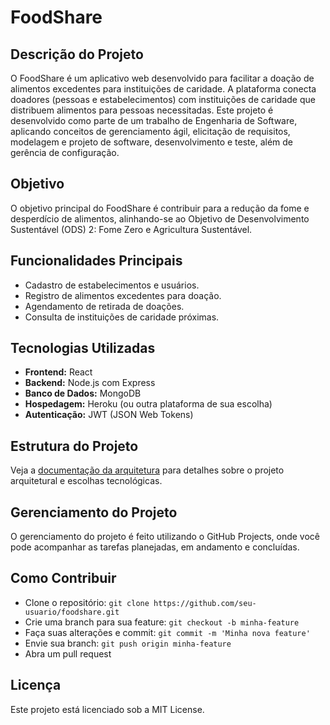 # FoodShare

## Descrição do Projeto

O FoodShare é um aplicativo web desenvolvido para facilitar a doação de alimentos excedentes para instituições de caridade. A plataforma conecta doadores (pessoas e estabelecimentos) com instituições de caridade que distribuem alimentos para pessoas necessitadas. Este projeto é desenvolvido como parte de um trabalho de Engenharia de Software, aplicando conceitos de gerenciamento ágil, elicitação de requisitos, modelagem e projeto de software, desenvolvimento e teste, além de gerência de configuração.

## Objetivo

O objetivo principal do FoodShare é contribuir para a redução da fome e desperdício de alimentos, alinhando-se ao Objetivo de Desenvolvimento Sustentável (ODS) 2: Fome Zero e Agricultura Sustentável.

## Funcionalidades Principais

- Cadastro de estabelecimentos e usuários.
- Registro de alimentos excedentes para doação.
- Agendamento de retirada de doações.
- Consulta de instituições de caridade próximas.

## Tecnologias Utilizadas

- **Frontend:** React
- **Backend:** Node.js com Express
- **Banco de Dados:** MongoDB
- **Hospedagem:** Heroku (ou outra plataforma de sua escolha)
- **Autenticação:** JWT (JSON Web Tokens)

## Estrutura do Projeto

Veja a [documentação da arquitetura](architecture.md) para detalhes sobre o projeto arquitetural e escolhas tecnológicas.

## Gerenciamento do Projeto

O gerenciamento do projeto é feito utilizando o GitHub Projects, onde você pode acompanhar as tarefas planejadas, em andamento e concluídas.

## Como Contribuir

- Clone o repositório: `git clone https://github.com/seu-usuario/foodshare.git`
- Crie uma branch para sua feature: `git checkout -b minha-feature`
- Faça suas alterações e commit: `git commit -m 'Minha nova feature'`
- Envie sua branch: `git push origin minha-feature`
- Abra um pull request

## Licença

Este projeto está licenciado sob a MIT License.

